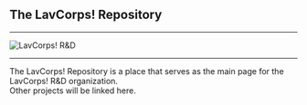 ## The LavCorps! Repository
***
![LavCorps! R&D](https://github.com/lavcorps-rnd.png)
***
The LavCorps! Repository is a place that serves as the main page for the LavCorps! R&D organization.  
Other projects will be linked here.
